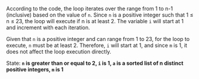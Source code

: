 According to the code, the loop iterates over the range from 1 to n-1 (inclusive) based on the value of `n`. Since `n` is a positive integer such that 1 ≤ n ≤ 23, the loop will execute if n is at least 2. The variable `i` will start at 1 and increment with each iteration. 

Given that `n` is a positive integer and can range from 1 to 23, for the loop to execute, `n` must be at least 2. Therefore, `i` will start at 1, and since `m` is 1, it does not affect the loop execution directly.

State: **`n` is greater than or equal to 2, `i` is 1, `a` is a sorted list of n distinct positive integers, `m` is 1**